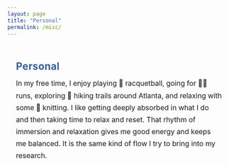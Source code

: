 ```yaml
---
layout: page
title: "Personal"
permalink: /misc/
---
```


<style>
/* ==============================
   Personal Section (독립 스타일)
   ============================== */
.personal-section {
  max-width: 720px;
  margin: 2rem auto;
  padding: 1.5rem 1.2rem;
  background: #fafafa;
  border-radius: 12px;
  box-shadow: 0 2px 6px rgba(0, 0, 0, 0.05);
}

.personal-section h3 {
  font-size: 1.4rem;
  font-weight: 700;
  color: #3A5F91;
  margin-top: 0;
  margin-bottom: 0.8rem;
  letter-spacing: 0.3px;
}

.personal-section p {
  font-family: "Inter", "Helvetica Neue", Arial, sans-serif;
  font-size: 1rem;
  line-height: 1.7;
  letter-spacing: -0.1px;
  color: var(--text);
  text-align: justify;
  -webkit-font-smoothing: antialiased;
  -moz-osx-font-smoothing: grayscale;
  text-rendering: optimizeLegibility;
  margin: 0.3rem 0 0.8rem 0;
}

/* 이모지 정렬 */
.personal-section p .emoji {
  vertical-align: -0.1em;
  margin: 0 0.1em;
}

/* 모바일 대응 */
@media (max-width: 1024px) {
  .personal-section {
    padding: 1.2rem;
    box-shadow: none;
    background: none;
  }
  .personal-section p {
    text-align: left;
  }
}
</style>

<section class="personal-section">
  <h3>Personal</h3>
  <p>
    In my free time, I enjoy playing 🎾 racquetball, going for 🏃‍♀️ runs, exploring 🥾 hiking trails around Atlanta,
    and relaxing with some 🧶 knitting. I like getting deeply absorbed in what I do and then taking time to relax and reset.
    That rhythm of immersion and relaxation gives me good energy and keeps me balanced.
    It is the same kind of flow I try to bring into my research.
  </p>
</section>
